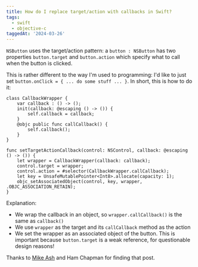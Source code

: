 ```yaml
---
title: How do I replace target/action with callbacks in Swift?
tags:
  - swift
  - objective-c
taggedAt: '2024-03-26'
---
```


`NSButton` uses the target/action pattern: a `button : NSButton` has two properties `button.target` and `button.action` which specify what to call when the button is clicked.

This is rather different to the way I'm used to programming: I'd like to just set `button.onClick = { ... do some stuff ... }`. In short, this is how to do it:

```
class CallbackWrapper {
    var callback : () -> ();
    init(callback: @escaping () -> ()) {
        self.callback = callback;
    }
    @objc public func callCallback() {
        self.callback();
    }
}

func setTargetActionCallback(control: NSControl, callback: @escaping () -> ()) {
    let wrapper = CallbackWrapper(callback: callback);
    control.target = wrapper;
    control.action = #selector(CallbackWrapper.callCallback);
    let key = UnsafeMutablePointer<Int8>.allocate(capacity: 1);
    objc_setAssociatedObject(control, key, wrapper, .OBJC_ASSOCIATION_RETAIN);
}
```

Explanation:

* We wrap the callback in an object, so `wrapper.callCallback()` is the same as `callback()`
* We use `wrapper` as the target and its `callCallback` method as the action
* We set the wrapper as an associated object of the button. This is important because `button.target` is a weak reference, for questionable design reasons!

Thanks to [Mike Ash](https://www.mikeash.com/pyblog/friday-qa-2015-12-25-swifty-targetaction.html) and Ham Chapman for finding that post.
